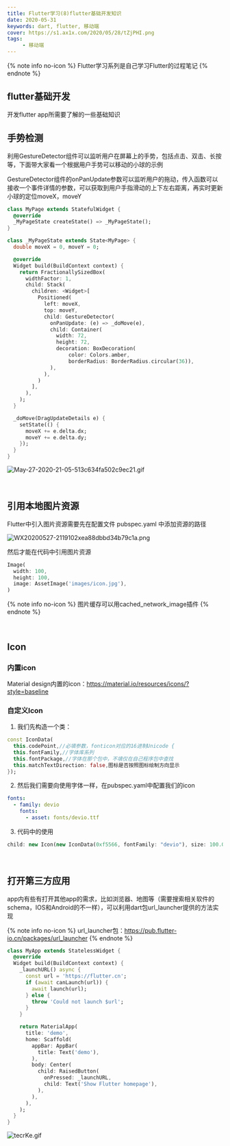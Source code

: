 ```yaml
---
title: Flutter学习(8)flutter基础开发知识
date: 2020-05-31
keywords: dart, flutter, 移动端
cover: https://s1.ax1x.com/2020/05/28/tZjPHI.png
tags:
     - 移动端
---
```



{% note info no-icon %}
Flutter学习系列是自己学习Flutter的过程笔记
{% endnote %}

## flutter基础开发

开发flutter app所需要了解的一些基础知识
<br/>


## 手势检测

利用GestureDetector组件可以监听用户在屏幕上的手势，包括点击、双击、长按等，下面带大家看一个根据用户手势可以移动的小球的示例

GestureDetector组件的onPanUpdate参数可以监听用户的拖动，传入函数可以接收一个事件详情的参数，可以获取到用户手指滑动的上下左右距离，再实时更新小球的定位moveX，moveY

```dart
class MyPage extends StatefulWidget {
  @override
  _MyPageState createState() => _MyPageState();
}

class _MyPageState extends State<MyPage> {
  double moveX = 0, moveY = 0;

  @override
  Widget build(BuildContext context) {
    return FractionallySizedBox(
      widthFactor: 1,
      child: Stack(
        children: <Widget>[
          Positioned(
            left: moveX,
            top: moveY,
            child: GestureDetector(
              onPanUpdate: (e) => _doMove(e),
              child: Container(
                width: 72,
                height: 72,
                decoration: BoxDecoration(
                    color: Colors.amber,
                    borderRadius: BorderRadius.circular(36)),
              ),
            ),
          )
        ],
      ),
    );
  }

  _doMove(DragUpdateDetails e) {
    setState(() {
      moveX += e.delta.dx;
      moveY += e.delta.dy;
    });
  }
}
```

![May-27-2020-21-05-513c634fa502c9ec21.gif](https://file.moetu.org/images/2020/05/27/May-27-2020-21-05-513c634fa502c9ec21.gif)

<br/>


## 引用本地图片资源

Flutter中引入图片资源需要先在配置文件 pubspec.yaml 中添加资源的路径

![WX20200527-2119102xea88dbbd34b79c1a.png](https://file.moetu.org/images/2020/05/27/WX20200527-2119102xea88dbbd34b79c1a.png)

然后才能在代码中引用图片资源

```dart
Image(
  width: 100,
  height: 100,
  image: AssetImage('images/icon.jpg'),
)
```

{% note info no-icon %}
图片缓存可以用cached_network_image插件
{% endnote %}

<br/>


## Icon

### 内置icon
Material design内置的icon：https://material.io/resources/icons/?style=baseline

### 自定义Icon

1. 我们先构造一个类：
  ```dart
  const IconData(
    this.codePoint,//必填参数，fonticon对应的16进制Unicode {
    this.fontFamily,//字体库系列
    this.fontPackage,//字体在那个包中，不填仅在自己程序包中查找
    this.matchTextDirection: false,图标是否按照图标绘制方向显示
  });
  ```
2. 然后我们需要向使用字体一样，在pubspec.yaml中配置我们的icon
  ```yaml
  fonts:
    - family: devio
      fonts:
        - asset: fonts/devio.ttf
  ```
3. 代码中的使用
  ```dart
  child: new Icon(new IconData(0xf5566, fontFamily: "devio"), size: 100.0, color: Colors.blueAccent,)
  ```

<br/>


## 打开第三方应用

app内有些有打开其他app的需求，比如浏览器、地图等（需要搜索相关软件的schema，IOS和Android的不一样），可以利用dart包url_launcher提供的方法实现

{% note info no-icon %}
url_launcher包：https://pub.flutter-io.cn/packages/url_launcher
{% endnote %}

```dart
class MyApp extends StatelessWidget {
  @override
  Widget build(BuildContext context) {
    _launchURL() async {
      const url = 'https://flutter.cn';
      if (await canLaunch(url)) {
        await launch(url);
      } else {
        throw 'Could not launch $url';
      }
    }

    return MaterialApp(
      title: 'demo',
      home: Scaffold(
        appBar: AppBar(
          title: Text('demo'),
        ),
        body: Center(
          child: RaisedButton(
            onPressed: _launchURL,
            child: Text('Show Flutter homepage'),
          ),
        ),
      ),
    );
  }
}
```

![tecrKe.gif](https://s1.ax1x.com/2020/05/28/tecrKe.gif)

<br/>